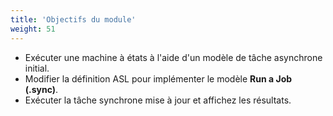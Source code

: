 ```yaml
---
title: 'Objectifs du module'
weight: 51
---
```


- Exécuter une machine à états à l'aide d'un modèle de tâche asynchrone initial.
- Modifier la définition ASL pour implémenter le modèle **Run a Job (.sync)**.
- Exécuter la tâche synchrone mise à jour et affichez les résultats.
